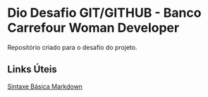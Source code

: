 # Dio Desafio GIT/GITHUB - Banco Carrefour Woman Developer
Repositório criado para o desafio do projeto.

## Links  Úteis

[Sintaxe Básica Markdown](https://www.markdownguide.org/basic-syntax/)
